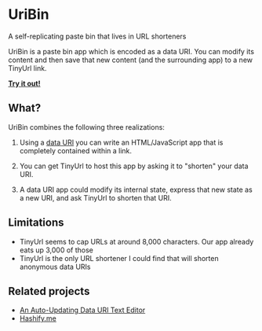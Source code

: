 # UriBin

A self-replicating paste bin that lives in URL shorteners

UriBin is a paste bin app which is encoded as a data URI. You can modify its
content and then save that new content (and the surrounding app) to a new
TinyUrl link.

**[Try it out!](http://tinyurl.com/lu2z465)**

## What?

UriBin combines the following three realizations:

1. Using a [data
   URI](https://developer.mozilla.org/en-US/docs/Web/HTTP/data_URIs) you can
   write an HTML/JavaScript app that is completely contained within a link.

2. You can get TinyUrl to host this app by asking it to "shorten" your data
   URI.

3. A data URI app could modify its internal state, express that new state as
   a new URI, and ask TinyUrl to shorten that URI.

## Limitations

* TinyUrl seems to cap URLs at around 8,000 characters. Our app already eats up
  3,000 of those
* TinyUrl is the only URL shortener I could find that will shorten anonymous
  data URIs

## Related projects

* [An Auto-Updating Data URI Text Editor](http://iamnotagoodartist.com/web/an-auto-updating-data-uri-text-editor/)
* [Hashify.me](http://hashify.me/)
